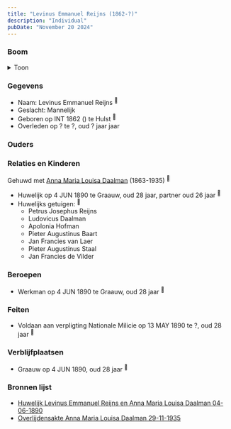 ```yaml
---
title: "Levinus Emmanuel Reijns (1862-?)"
description: "Individual"
pubDate: "November 20 2024"
---
```


### Boom
<details><summary>Toon</summary>

![test](https://www.plantuml.com/plantuml/svg/XT9DJm8n40RWUt_510xgmMJP5GE4eAABO1I9NrSokpj2fH-aqvLi3F_T2XlrfBTcElFEawRdxD7vKYl1AsdMw513XlbguMnfYakhh0Flq72u8kF5KXO4kNIvelsPzDfNe4bdv7XVOa-EhA_M97wbvWgPuKC0mD2wWjpJKkOhGypzlaPf1WD8n5Q80vZjLh4G-v76BRrBKpAaMgCfIS43oJV33K26IHJ5IGU-8vffCcgFXc7FnwiaLMoXtyimg-QPzLvHRm2JwHEqEgSn71x1k5JiVtNogbHgZgQOvyuoPpRmmiWPd7t9Qiw5CGXtw2J2hIqb8rmXga3x1iLTWEPec2PfyWSaZk0ndNrP4hXsYENcVqb8djw_GAkRj66Cw1Jf8AjX_Tw6YaAQHMWyWPldQSZkHZlLA8gYJWkQIYwMlYAbx2R8jg9-lkFZkaFK_9-2E2TJXF_n2G00)
</details>

### Gegevens
- Naam: Levinus Emmanuel Reijns <sup><a href="../s00396/" style="text-decoration:none" title="Huwelijk Levinus Emmanuel Reijns en Anna Maria Louisa Daalman 04-06-1890">:link:</a></sup>
- Geslacht: Mannelijk
- Geboren op INT 1862 () te Hulst <sup><a href="../s00396/" style="text-decoration:none" title="Huwelijk Levinus Emmanuel Reijns en Anna Maria Louisa Daalman 04-06-1890">:link:</a></sup>
- Overleden op ? te ?, oud ? jaar jaar 

### Ouders

### Relaties en Kinderen

Gehuwd met [Anna Maria Louisa Daalman](../i00229/) (1863-1935) <sup><a href="../s00396/" style="text-decoration:none" title="Huwelijk Levinus Emmanuel Reijns en Anna Maria Louisa Daalman 04-06-1890">:link:</a></sup>
- Huwelijk op 4 JUN 1890 te Graauw, oud 28 jaar, partner oud 26 jaar <sup><a href="../s00396/" style="text-decoration:none" title="Huwelijk Levinus Emmanuel Reijns en Anna Maria Louisa Daalman 04-06-1890">:link:</a></sup>
- Huwelijks getuigen:  <sup><a href="../s00396/" style="text-decoration:none" title="Huwelijk Levinus Emmanuel Reijns en Anna Maria Louisa Daalman 04-06-1890">:link:</a></sup>
  - Petrus Josephus Reijns
  - Ludovicus Daalman
  - Apolonia Hofman
  - Pieter Augustinus Baart
  - Jan Francies van Laer
  - Pieter Augustinus Staal
  - Jan Francies de Vilder

### Beroepen
- Werkman op 4 JUN 1890 te Graauw, oud 28 jaar <sup><a href="../s00396/" style="text-decoration:none" title="Huwelijk Levinus Emmanuel Reijns en Anna Maria Louisa Daalman 04-06-1890">:link:</a></sup>

### Feiten
- Voldaan aan verpligting Nationale Milicie op 13 MAY 1890 te ?, oud 28 jaar <sup><a href="../s00396/" style="text-decoration:none" title="Huwelijk Levinus Emmanuel Reijns en Anna Maria Louisa Daalman 04-06-1890">:link:</a></sup>

### Verblijfplaatsen
- Graauw  op 4 JUN 1890, oud 28 jaar  <sup><a href="../s00396/" style="text-decoration:none" title="Huwelijk Levinus Emmanuel Reijns en Anna Maria Louisa Daalman 04-06-1890">:link:</a></sup>

### Bronnen lijst
- [Huwelijk Levinus Emmanuel Reijns en Anna Maria Louisa Daalman 04-06-1890](../s00396/)
- [Overlijdensakte Anna Maria Louisa Daalman 29-11-1935](../s00408/)